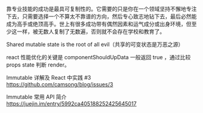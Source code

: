 靠专业技能的成功是最具可复制性的。它需要的只是你在一个领域坚持不懈地专注下去，只需要选择一个不算太不靠谱的方向，然后专心致志地钻下去，最后必然能成为高手或绝顶高手。世上有很多成功带有偶然因素和运气成分或出身环境，但至少这一样，被无数人复制了无数遍，否则就不会存在学校和教育了。

Shared mutable state is the root of all evil（共享的可变状态是万恶之源）

react 性能优化的关键是 componentShouldUpData
一般返回 true ，通过比较 props state 判断 render。

Immutable 详解及 React 中实践 #3
https://github.com/camsong/blog/issues/3

Immutable 常用 API 简介
https://juejin.im/entry/5992ca405188252425645017
